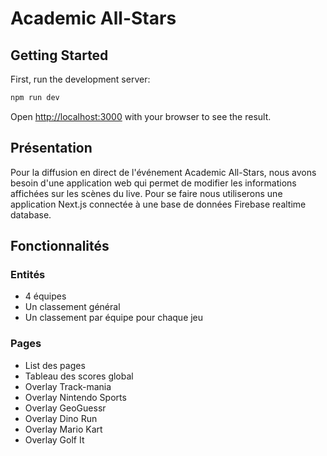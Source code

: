 # Academic All-Stars

## Getting Started

First, run the development server:

```bash
npm run dev
```

Open [http://localhost:3000](http://localhost:3000) with your browser to see the result.

## Présentation

Pour la diffusion en direct de l'événement Academic All-Stars, nous avons besoin d'une application web qui permet de modifier les informations affichées sur les scènes du live.
Pour se faire nous utiliserons une application Next.js connectée à une base de données Firebase realtime database.

## Fonctionnalités

### Entités

- 4 équipes
- Un classement général
- Un classement par équipe pour chaque jeu

### Pages

- List des pages
- Tableau des scores global
- Overlay Track-mania
- Overlay Nintendo Sports
- Overlay GeoGuessr
- Overlay Dino Run
- Overlay Mario Kart
- Overlay Golf It
